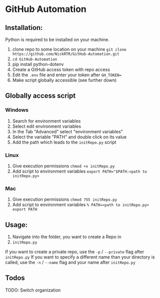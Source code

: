 # GitHub Automation

## Installation:

Python is required to be installed on your machine.

1. clone repo to some location on your machine `git clone https://github.com/NickRTR/GitHub-Automation.git`
2. `cd GitHub-Automation`
3. pip install python-dotenv
3. Create a GitHub access token with repo access
4. Edit the `.env` file and enter your token after `GH_TOKEN=`
5. Make script globally accessible (see further down)

## Globally access script

### Windows

1. Search for environment variables
2. Select edit environment variables
3. In the Tab "Advanced" select "environment variables"
4. Select the variable "PATH" and double click on its value
4. Add the path which leads to the `initRepo.py` script

### Linux

1. Give execution permissions `chmod +x initRepo.py`
2. Add script to environment variables `export PATH="$PATH:<path to initRepo.py>`

### Mac

1. Give execution permissions `chmod 755 initRepo.py`
2. Add script to environment variables `% PATH=<path to initRepo.py> export PATH`

## Usage:

1. Navigate into the folder, you want to create a Repo in
2. `initRepo.py`

If you want to create a private repo, use the `-p` / `--private` flag after `initRepo.py`
If you want to specify a different name than your directory is called, use the `-n` / `--name` flag and your name after `initRepo.py`

## Todos

TODO: Switch organization
